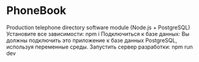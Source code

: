 # PhoneBook
Production telephone directory software module (Node.js + PostgreSQL)
Установите все зависимости:
npm i
Подключиться к базе данных:
Вы должны подключить это приложение к базе данных PostgreSQL, используя переменные среды.
Запустить сервер разработки:
npm run dev
